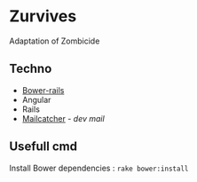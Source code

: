 # Zurvives
Adaptation of Zombicide

## Techno

* [Bower-rails](https://github.com/rharriso/bower-rails)
* Angular
* Rails
* [Mailcatcher](http://mailcatcher.me/) - *dev mail*


## Usefull cmd

Install Bower dependencies : 
```rake bower:install```
